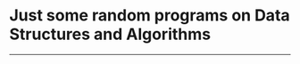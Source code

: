# Just some random programs on Data Structures and Algorithms

-------------------------------------------------------------
